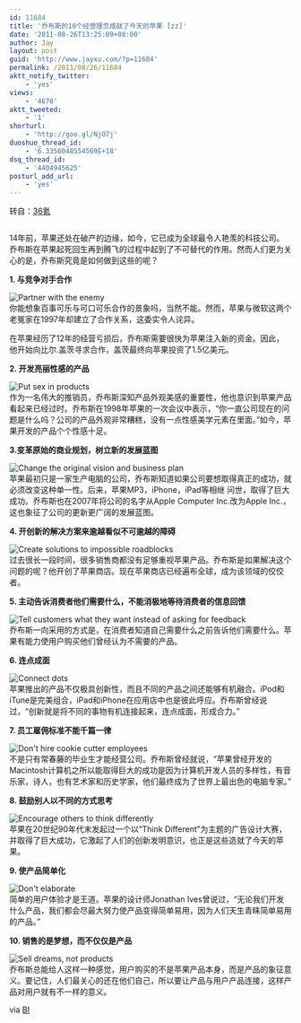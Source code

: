 ```yaml
---
id: 11684
title: '乔布斯的10个经营理念成就了今天的苹果 [zz]'
date: '2011-08-26T13:25:09+08:00'
author: Jay
layout: post
guid: 'http://www.jayxu.com/?p=11684'
permalink: /2011/08/26/11684
aktt_notify_twitter:
    - 'yes'
views:
    - '4670'
aktt_tweeted:
    - '1'
shorturl:
    - 'http://goo.gl/NjO7j'
duoshuo_thread_id:
    - '6.3356048554569E+18'
dsq_thread_id:
    - '4404945625'
posturl_add_url:
    - 'yes'
---
```


转自：<a href="http://www.36kr.com/p/42871.html" target="_blank">36氪</a>

<img src="http://static.36kr.com/wp-content/uploads/2011/08/steve-jobs1.jpg" alt="" />

14年前，苹果还处在破产的边缘，如今，它已成为全球最令人艳羡的科技公司。乔布斯在苹果起死回生再到腾飞的过程中起到了不可替代的作用。然而人们更为关心的是，乔布斯究竟是如何做到这些的呢？

<strong>1. 与竞争对手合作</strong>
<div><img src="http://static.36kr.com/wp-content/uploads/2011/08/partner-with-the-enemy1.jpg" alt="Partner with the enemy" /></div>
你能想象百事可乐与可口可乐合作的景象吗，当然不能。然而，苹果与微软这两个老冤家在1997年却建立了合作关系，这委实令人诧异。

在苹果经历了12年的经营亏损后，乔布斯需要很快为苹果注入新的资金。因此，他开始向比尔.盖茨寻求合作，盖茨最终向苹果投资了1.5亿美元。

<strong>2. 开发亮丽性感的产品</strong>
<div><img src="http://static.36kr.com/wp-content/uploads/2011/08/put-sex-in-products1.png" alt="Put sex in products" /></div>
作为一名伟大的推销员，乔布斯深知产品外观美感的重要性，他也意识到苹果产品看起来已经过时。乔布斯在1998年苹果的一次会议中表示，“你一直公司现在的问题是什么吗？公司的产品外观非常糟糕，没有一点性感美学元素在里面。”如今，苹果开发的产品个个性感十足。

<strong>3.变革原始的商业规划，树立新的发展蓝图</strong>
<div><img src="http://static.36kr.com/wp-content/uploads/2011/08/change-the-original-vision-and-business-plan1.jpg" alt="Change the original vision and business plan" /></div>
苹果最初只是一家生产电脑的公司，乔布斯知道如果公司要想取得真正的成功，就必须改变这种单一性。后来，苹果MP3，iPhone，iPad等相继 问世，取得了巨大成功。乔布斯也在2007年将公司的名字从Apple Computer Inc.改为Apple Inc.，这也象征了公司的更新更广阔的发展蓝图。

<strong>4. 开创新的解决方案来逾越看似不可逾越的障碍</strong>
<div><img src="http://static.36kr.com/wp-content/uploads/2011/08/create-solutions-to-impossible-roadblocks1.jpg" alt="Create solutions to impossible roadblocks" /></div>
过去很长一段时间，很多销售商都没有足够重视苹果产品。乔布斯是如果解决这个问题的呢？他开创了苹果商店。现在苹果商店已经遍布全球，成为该领域的佼佼者。

<strong>5. 主动告诉消费者他们需要什么，不能消极地等待消费者的信息回馈</strong>
<div><img src="http://static.36kr.com/wp-content/uploads/2011/08/tell-customers-what-they-want-instead-of-asking-for-feedback1.jpg" alt="Tell customers what they want instead of asking for feedback" /></div>
乔布斯一向采用的方式是，在消费者知道自己需要什么之前告诉他们需要什么。苹果有能力使用户购买他们曾经认为不需要的产品。

<strong>6. 连点成面</strong>
<div><img src="http://static.36kr.com/wp-content/uploads/2011/08/connect-dots1.jpg" alt="Connect dots" /></div>
苹果推出的产品不仅极具创新性，而且不同的产品之间还能够有机融合。iPod和iTune是完美组合，iPad和iPhone在应用店中也是彼此呼应。乔布斯曾经说过，“创新就是将不同的事物有机连接起来，连点成面，形成合力。”

<strong>7. 员工雇佣标准不能千篇一律</strong>
<div><img src="http://static.36kr.com/wp-content/uploads/2011/08/dont-hire-cookie-cutter-employees1.jpg" alt="Don't hire cookie cutter employees" /></div>
不是只有常春藤的毕业生才能经营公司。乔布斯曾经就说，“苹果曾经开发的Macintosh计算机之所以能取得巨大的成功是因为计算机开发人员的多样性，有音乐家，诗人，也有艺术家和历史学家，他们最终成为了世界上最出色的电脑专家。”

<strong>8. 鼓励别人以不同的方式思考</strong>
<div><img src="http://static.36kr.com/wp-content/uploads/2011/08/encourage-others-to-think-differently1.jpg" alt="Encourage others to think differently" /></div>
苹果在20世纪90年代末发起过一个以“Think Different”为主题的广告设计大赛，并取得了巨大成功，它激起了人们的创新发明意识，也正是这些造就了今天的苹果。

<strong>9. 使产品简单化</strong>
<div><img src="http://static.36kr.com/wp-content/uploads/2011/08/dont-elaborate1.jpg" alt="Don't elaborate" /></div>
简单的用户体验才是王道。苹果的设计师Jonathan Ives曾说过，“无论我们开发什么产品，我们都会尽最大努力使产品变得简单易用，因为人们天生青睐简单易用的产品。”

<strong>10. 销售的是梦想，而不仅仅是产品</strong>
<div><img src="http://static.36kr.com/wp-content/uploads/2011/08/sell-dreams-not-products1.jpg" alt="Sell dreams, not products" /></div>
乔布斯总能给人这样一种感觉，用户购买的不是苹果产品本身，而是产品的象征意义。要记住，人们最关心的还在他们自己，所以要让产品与用户产品连接，这样产品对用户就有不一样的意义。

via <a href="http://static.businessinsider.com/11-unusual-ways-steve-jobs-made-apple-the-worlds-most-admired-tech-company-2011-8#" target="_blank">BI</a>
